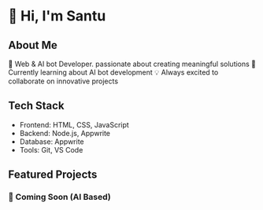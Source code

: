 # 👋 Hi, I'm Santu

## About Me
🚀 Web & AI bot Developer. passionate about creating meaningful solutions
🌱 Currently learning about AI bot development
💡 Always excited to collaborate on innovative projects

## Tech Stack
- Frontend: HTML, CSS, JavaScript
- Backend: Node.js, Appwrite
- Database: Appwrite
- Tools: Git, VS Code

## Featured Projects
### 🌟 Coming Soon (AI Based)
